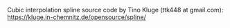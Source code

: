 Cubic interpolation spline source code by Tino Kluge (ttk448 at gmail.com): 
https://kluge.in-chemnitz.de/opensource/spline/
